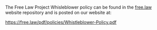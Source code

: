 The Free Law Project Whisleblower policy can be found in the [free.law][fl] 
website repository and is posted on our website at:

https://free.law/pdf/policies/Whistleblower-Policy.pdf

[fl]: https://github.com/freelawproject/free.law 
